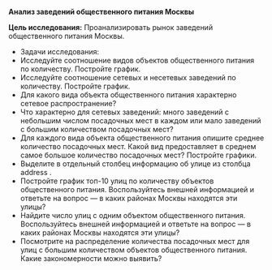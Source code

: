 **Анализ заведений общественного питания Москвы**

**Цель исследования:** Проанализировать рынок заведений общественного питания Москвы. 
- Задачи исследования: 
 - Исследуйте соотношение видов объектов общественного питания по количеству. Постройте график.
 - Исследуйте соотношение сетевых и несетевых заведений по количеству. Постройте график.
 - Для какого вида объекта общественного питания характерно сетевое распространение?
 - Что характерно для сетевых заведений: много заведений с небольшим числом посадочных мест в каждом или мало заведений с большим количеством посадочных мест?
 - Для каждого вида объекта общественного питания опишите среднее количество посадочных мест. Какой вид предоставляет в среднем самое большое количество посадочных мест? Постройте графики.
 - Выделите в отдельный столбец информацию об улице из столбца address .
 - Постройте график топ-10 улиц по количеству объектов общественного питания. Воспользуйтесь внешней информацией и ответьте на вопрос — в каких районах Москвы находятся эти улицы?
 - Найдите число улиц с одним объектом общественного питания. Воспользуйтесь внешней информацией и ответьте на вопрос — в каких районах Москвы находятся эти улицы?
 - Посмотрите на распределение количества посадочных мест для улиц с большим количеством объектов общественного питания. Какие закономерности можно выявить?

